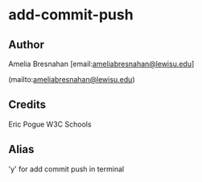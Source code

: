 # add-commit-push

## Author 
Amelia Bresnahan [email:ameliabresnahan@lewisu.edu]

(mailto:ameliabresnahan@lewisu.edu)

## Credits
Eric Pogue 
W3C Schools 

## Alias 
'y' for add commit push in terminal 
